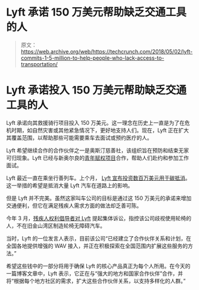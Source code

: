 # Lyft 承诺 150 万美元帮助缺乏交通工具的人

> 原文：<https://web.archive.org/web/https://techcrunch.com/2018/05/02/lyft-commits-1-5-million-to-help-people-who-lack-access-to-transportation/>

# Lyft 承诺投入 150 万美元帮助缺乏交通工具的人

Lyft 承诺向其救援骑行项目投入 150 万美元。这一理念在历史上一直是为了在危机时期，如自然灾害或其他紧急情况下，更好地支持人们。现在，Lyft 正在扩大其覆盖范围，以帮助那些可能需要乘车去面试或预约医疗的人。

Lyft 希望继续合作的合作伙伴之一是奥斯汀慈善社，该组织旨在预防和结束无家可归现象。Lyft 已经与新奥尔良的[青年赋权项目](https://web.archive.org/web/20230326183911/http://youthempowermentproject.org/)合作，帮助人们赴约和参加工作面试。

Lyft 最近一直在乘坐行善列车。上个月， [Lyft 宣布投资数百万美元用于碳抵消](https://web.archive.org/web/20230326183911/https://techcrunch.com/2018/04/19/lyft-invests-millions-of-dollars-to-offset-its-effect-on-climate-change/)。这一举措的希望是抵消大量 Lyft 汽车在道路上的影响。

但是 Lyft 并不完美。虽然这家叫车公司的目标是通过这 150 万美元的承诺来增加交通便利，但它在满足残疾人需求方面的做法却乏善可陈。

今年 3 月，[残疾人权利倡导者对 Lyft](https://web.archive.org/web/20230326183911/https://techcrunch.com/2018/03/13/lyft-faces-discrimination-lawsuit/) 提起集体诉讼，指控该公司歧视使用轮椅的人，不在旧金山湾区制造轮椅无障碍汽车。

当时，Lyft 的一位发言人表示，目前该公司“已经建立了合作伙伴关系和计划，在全国各地提供增强的 WAV 接入，并正在积极探索在全国范围内扩展这些服务的方法。”

希望这些钱中的一部分将用于确保 Lyft 的核心产品真正为每个人所用。在今天的一篇博客文章中，Lyft 表示，它正在与“强大的地方和国家合作伙伴”合作，并将“根据每个地方社区的需求，扩大这些合作伙伴关系，以支持多样化的人群。”